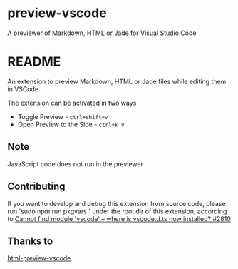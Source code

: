 # preview-vscode

A previewer of Markdown, HTML or Jade for Visual Studio Code

# README

An extension to preview Markdown, HTML or Jade files while editing them in VSCode

The extension can be activated in two ways

* Toggle Preview - `ctrl+shift+v`
* Open Preview to the Side - `ctrl+k v`

## Note

JavaScript code does not run in the previewer

## Contributing

If you want to develop and debug this extension from source code, please run 'sudo npm run pkgvars ' under the root dir of this extension,
according to [Cannot find module 'vscode' – where is vscode.d.ts now installed? #2810](https://github.com/Microsoft/vscode/issues/2810)

## Thanks to
[html-preview-vscode](https://github.com/tht13/html-preview-vscode.git).